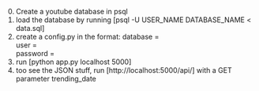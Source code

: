 0. Create a youtube database in psql
1. load the database by running [psql -U USER_NAME DATABASE_NAME < data.sql]
2. create a config.py in the format:
	database = <br/>
	user = <br/>
	password = <br/>
3. run [python app.py localhost 5000]
4. too see the JSON stuff, run [http://localhost:5000/api/] with a GET parameter trending_date
